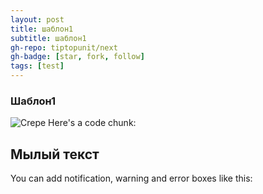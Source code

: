 ```yaml
---
layout: post
title: шаблон1
subtitle: шаблон1
gh-repo: tiptopunit/next
gh-badge: [star, fork, follow]
tags: [test]
---
```

### Шаблон1

![Crepe](https://tiptopunit.github.io/next/img/kpl7.jpg)
Here's a code chunk:


## Мылый текст
You can add notification, warning and error boxes like this: